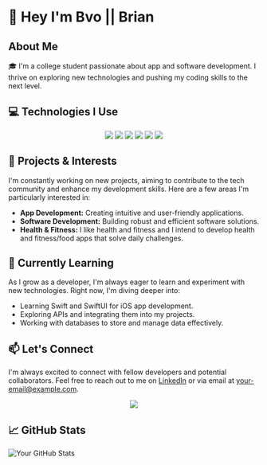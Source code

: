 # 👋 Hey I'm Bvo || Brian

## About Me

🎓 I'm a college student passionate about app and software development. I thrive on exploring new technologies and pushing my coding skills to the next level.

## 💻 Technologies I Use

<p align="center">
  <img src="https://img.shields.io/badge/Java-ED8B00?style=for-the-badge&logo=java&logoColor=white"/>
  <img src="https://img.shields.io/badge/C-00599C?style=for-the-badge&logo=c&logoColor=white"/>
  <img src="https://img.shields.io/badge/SwiftUI-FA7343?style=for-the-badge&logo=swift&logoColor=white"/>
  <img src="https://img.shields.io/badge/Python-3776AB?style=for-the-badge&logo=python&logoColor=white"/>
  <img src="https://img.shields.io/badge/HTML5-E34F26?style=for-the-badge&logo=html5&logoColor=white"/>
  <img src="https://img.shields.io/badge/CSS3-1572B6?style=for-the-badge&logo=css3&logoColor=white"/>
</p>

## 🚀 Projects & Interests

I'm constantly working on new projects, aiming to contribute to the tech community and enhance my development skills. Here are a few areas I'm particularly interested in:

- **App Development:** Creating intuitive and user-friendly applications.
- **Software Development:** Building robust and efficient software solutions.
- **Health & Fitness:** I like health and fitness and I intend to develop health and fitness/food apps that solve daily challenges.

## 🌱 Currently Learning

As I grow as a developer, I'm always eager to learn and experiment with new technologies. Right now, I'm diving deeper into:

- Learning Swift and SwiftUI for iOS app development.
- Exploring APIs and integrating them into my projects.
- Working with databases to store and manage data effectively.

## 📫 Let's Connect

I'm always excited to connect with fellow developers and potential collaborators. Feel free to reach out to me on [LinkedIn](https://www.linkedin.com) or via email at [your-email@example.com](mailto:your-email@example.com).

<p align="center">
  <a href="https://www.linkedin.com/in/brian-vo-bvo/">
    <img src="https://img.shields.io/badge/LinkedIn-0077B5?style=for-the-badge&logo=linkedin&logoColor=white"/>
  </a>
</p>

## 📈 GitHub Stats

![Your GitHub Stats](https://github-readme-stats.vercel.app/api?username=bvo24&show_icons=true&theme=radical)



<!-- 
# Hi there 👋

**`Code Craftsman`**

I am a dedicated college student at VCU with a strong passion for app and software development. My enthusiasm lies particularly in creating innovative solutions that enhance health and fitness, reflecting my personal interest in maintaining a healthy lifestyle.
-->



<!--
**bvo24/bvo24** is a ✨ _special_ ✨ repository because its `README.md` (this file) appears on your GitHub profile.

Here are some ideas to get you started:

- 🔭 I’m currently working on ...
- 🌱 I’m currently learning ...
- 👯 I’m looking to collaborate on ...
- 🤔 I’m looking for help with ...
- 💬 Ask me about ...
- 📫 How to reach me: ...
- 😄 Pronouns: ...
- ⚡ Fun fact: ...
-->
